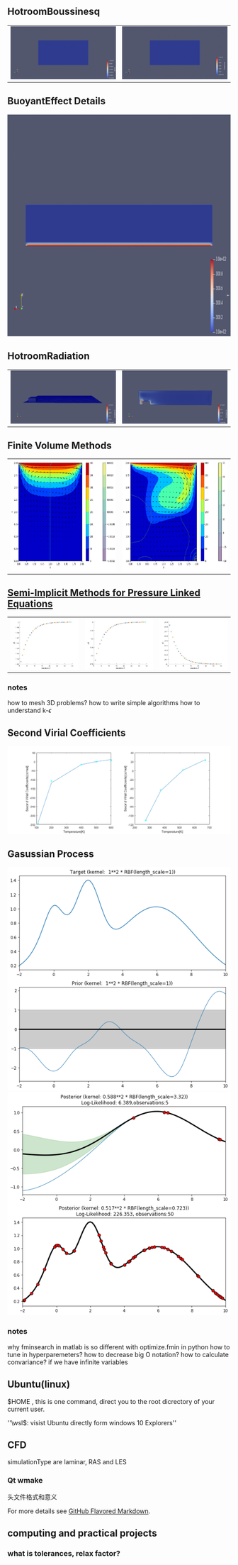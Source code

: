 
## HotroomBoussinesq
<table><tr><td><img src='images/hotbuoalpha.gif'></td><td><img src='images/hotBuou.gif'></td></tr></table>

## BuoyantEffect Details
<img src="images/ezgif-2-09c37c986467.gif" alt="alt text" width="1200" height="500" class="center">

## HotroomRadiation
<table><tr><td><img src='images/initial.png'></td><td><img src='images/steady.png'></td></tr></table>

## Finite Volume Methods
<table><tr><td><img src='images/1000vsmall.png' alt="alt text" width="410" height="250"></td><td><img src='images/1000.png' alt="alt text" width="410" height="250"></td></tr></table>

## <a href="matlabwebpage/SIMPLEcorrect.html/">Semi-Implicit Methods for Pressure Linked Equations</a>
<table><tr><td><img src='images/uA.jpg'></td><td><img src='images/uB.jpg'></td><td><img src='images/p2.jpg'></td></tr></table>



### notes
how to mesh 3D problems?
how to write simple algorithms
how to understand k-$\epsilon$

## Second Virial Coefficients
![](images/SecondVirial.png)

## Gasussian Process
![](images/gptarget.png)
![](images/gpoptimization.png)

### notes
why fminsearch in matlab is so different with optimize.fmin in python
how to tune in hyperparemeters?
how to decrease big O notation?
how to calculate convariance? if we have infinite variables

## Ubuntu(linux)
$HOME , this is one command, direct you to the root dicrectory of your current user.

''\\wsl$\: visist Ubuntu directly form windows 10 Explorers''

## CFD
simulationType are laminar, RAS and LES

### Qt wmake
头文件格式和意义  

For more details see [GitHub Flavored Markdown](https://guides.github.com/features/mastering-markdown/).
## computing and practical projects

### what is tolerances, relax factor?
